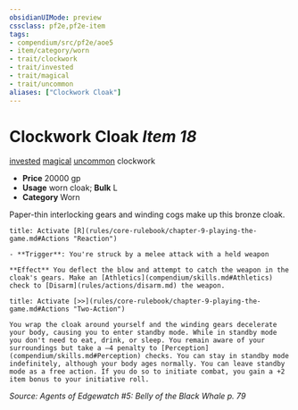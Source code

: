 ```yaml
---
obsidianUIMode: preview
cssclass: pf2e,pf2e-item
tags:
- compendium/src/pf2e/aoe5
- item/category/worn
- trait/clockwork
- trait/invested
- trait/magical
- trait/uncommon
aliases: ["Clockwork Cloak"]
---
```

# Clockwork Cloak *Item 18*  
[invested](rules/traits/invested.md)  [magical](rules/traits/magical.md)  [uncommon](rules/traits/uncommon.md)  clockwork  

- **Price** 20000 gp
- **Usage** worn cloak; **Bulk** L
- **Category** Worn

Paper-thin interlocking gears and winding cogs make up this bronze cloak.

```ad-embed-ability
title: Activate [R](rules/core-rulebook/chapter-9-playing-the-game.md#Actions "Reaction")

- **Trigger**: You're struck by a melee attack with a held weapon

**Effect** You deflect the blow and attempt to catch the weapon in the cloak's gears. Make an [Athletics](compendium/skills.md#Athletics) check to [Disarm](rules/actions/disarm.md) the weapon.
```

```ad-embed-ability
title: Activate [>>](rules/core-rulebook/chapter-9-playing-the-game.md#Actions "Two-Action")

You wrap the cloak around yourself and the winding gears decelerate your body, causing you to enter standby mode. While in standby mode you don't need to eat, drink, or sleep. You remain aware of your surroundings but take a –4 penalty to [Perception](compendium/skills.md#Perception) checks. You can stay in standby mode indefinitely, although your body ages normally. You can leave standby mode as a free action. If you do so to initiate combat, you gain a +2 item bonus to your initiative roll.
```

*Source: Agents of Edgewatch #5: Belly of the Black Whale p. 79*